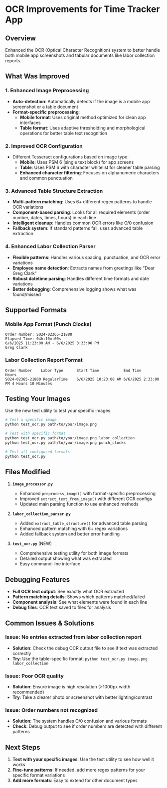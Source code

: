# OCR Improvements for Time Tracker App

## Overview
Enhanced the OCR (Optical Character Recognition) system to better handle both mobile app screenshots and tabular documents like labor collection reports.

## What Was Improved

### 1. **Enhanced Image Preprocessing**
- **Auto-detection**: Automatically detects if the image is a mobile app screenshot or a table document
- **Format-specific preprocessing**: 
  - **Mobile format**: Uses original method optimized for clean app interfaces
  - **Table format**: Uses adaptive thresholding and morphological operations for better table text recognition

### 2. **Improved OCR Configuration**
- Different Tesseract configurations based on image type:
  - **Mobile**: Uses PSM 6 (single text block) for app screens
  - **Table**: Uses PSM 6 with character whitelist for cleaner table parsing
  - **Enhanced character filtering**: Focuses on alphanumeric characters and common punctuation

### 3. **Advanced Table Structure Extraction**
- **Multi-pattern matching**: Uses 6+ different regex patterns to handle OCR variations
- **Component-based parsing**: Looks for all required elements (order number, dates, times, hours) in each line
- **Intelligent cleanup**: Handles common OCR errors like O/0 confusion
- **Fallback system**: If standard patterns fail, uses advanced table extraction

### 4. **Enhanced Labor Collection Parser**
- **Flexible patterns**: Handles various spacing, punctuation, and OCR error variations
- **Employee name detection**: Extracts names from greetings like "Dear Greg Clark"
- **Robust datetime parsing**: Handles different time formats and date variations
- **Better debugging**: Comprehensive logging shows what was found/missed

## Supported Formats

### Mobile App Format (Punch Clocks)
```
Order Number: SO24-02365-21800
Elapsed Time: 04h:10m:00s
6/6/2025 11:23:00 AM - 6/6/2025 3:33:00 PM
Greg Clark
```

### Labor Collection Report Format
```
Order Number    Labor Type      Start Time           End Time            Hours
SO24-02365-21800 RegularTime    6/6/2025 10:23:00 AM 6/6/2025 2:33:00 PM 4 Hours 10 Minutes
```

## Testing Your Images

Use the new test utility to test your specific images:

```bash
# Test a specific image
python test_ocr.py path/to/your/image.png

# Test with specific format
python test_ocr.py path/to/your/image.png labor_collection
python test_ocr.py path/to/your/image.png punch_clocks

# Test all configured formats
python test_ocr.py
```

## Files Modified

1. **`image_processor.py`**
   - Enhanced `preprocess_image()` with format-specific preprocessing
   - Improved `extract_text_from_image()` with different OCR configs
   - Updated main parsing function to use enhanced methods

2. **`labor_collection_parser.py`**
   - Added `extract_table_structure()` for advanced table parsing
   - Enhanced pattern matching with 6+ regex variations
   - Added fallback system and better error handling

3. **`test_ocr.py`** (NEW)
   - Comprehensive testing utility for both image formats
   - Detailed output showing what was extracted
   - Easy command-line interface

## Debugging Features

- **Full OCR text output**: See exactly what OCR extracted
- **Pattern matching details**: Shows which patterns matched/failed
- **Component analysis**: See what elements were found in each line
- **Debug files**: OCR text saved to files for analysis

## Common Issues & Solutions

### Issue: No entries extracted from labor collection report
- **Solution**: Check the debug OCR output file to see if text was extracted correctly
- **Try**: Use the table-specific format: `python test_ocr.py image.png labor_collection`

### Issue: Poor OCR quality
- **Solution**: Ensure image is high resolution (>1000px width recommended)
- **Try**: Take a clearer photo or screenshot with better lighting/contrast

### Issue: Order numbers not recognized
- **Solution**: The system handles O/0 confusion and various formats
- **Check**: Debug output to see if order numbers are detected with different patterns

## Next Steps

1. **Test with your specific images**: Use the test utility to see how well it works
2. **Fine-tune patterns**: If needed, add more regex patterns for your specific format variations
3. **Add more formats**: Easy to extend for other document types 